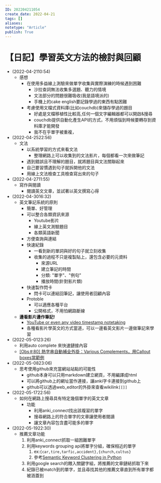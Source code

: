 ```yaml
---
ID: 202204211054
create_date: 2022-04-21
tags: []	
aliases:
notetype: "Article"
publish: True
---
```


# 【日記】學習英文方法的檢討與回顧

- (2022-04-2110:54)
	- 感想
		- 在使用多益線上測驗來做單字收集與實際演練的時候遇到困難
			- 沙拉查詞無法收集多選題、聽力的情境
			- 文法部分的問題很難吸收(我是語境派的)
			- 手機上的cake english要記錄學過的東西有點困難
		- 考慮使用文檔式資料庫(比如couchdb)來儲存學過的題目
			- 好處是文檔移植性比較高,任何一個文字編輯器都可以開啟&搜尋
			- couchdb提供自動化產生API的方式，不用煩惱到時候要轉存到資料庫才能開發
			- 我不在乎單字被重複，
- (2022-04-2522:56)
	- 文法
		- 以系統學習的方式來看文法
			- 整理網路上可以收集到的文法影片，每個都看一次來做筆記
		- 遇到錯誤且不理解的題目，就將題目與文法關聯起來
		- 自己要習慣遇到句子就拆開他的文法
		- 用線上文法檢查工具檢查寫出來的句子
- (2022-04-2711:55)
	- 寫作與閱讀
		- 閱讀英文文章，並試著以英文撰寫心得
- (2022-04-3016:32)
	- 英文筆記系統的原則
		- 簡單、好管理
		- 可以整合各類資訊來源
			- Youtube影片
			- 線上英文測驗題目
			- 各類英語新聞
		- 方便查詢與連結
		- 快速紀錄
			- 一看到新的單詞與好的句子就立刻收集
			- 收集的過程不只是複製貼上，還包含必要的元資料
				- 來源URL
				- 建立筆記的時間
				- 分類: "單字"、"例句"
				- 播放時間(針對影片類)
		- 快速製作閃卡
			- 閃卡可以連結回筆記，讓使用者回顧內容
		- Protoble
			- 可以適應各種平台
			- 公開格式，不用怕網路斷線
	- **邊看影片邊作筆記!**
		- [YouTube or even any video timestamp notetaking](https://forum.obsidian.md/t/youtube-or-even-any-video-timestamp-notetaking/15884)
		- 各種看影片學英文的方式當道，可以一邊看英文影片一邊做筆記來學習
- (2022-05-0123:26)
	- 利用auto complete 來快速鏈接內容
	- [[Obs＃80] 熱字串自動補全外掛：Various Complements，用Callout boxes當範例](http://jdev.tw/blog/7057/obsidian-plugin-various-completements)
- (2022-05-0823:06)
	- 思考使用github來充當網站站點的可能性
		- github本身可以只用markdown建立網頁，不用編譯成html
		- 可以將github上的網址當作連接，讓anki字卡連接到github上
		- github可以透過web_editor的外掛來查看wikilink`[[]]`
- (2022-05-1722:56)
	- 如何在網路上搜尋具有特定幾個單字的英文文章
		- 功能
			- 利用anki_connect找出該複習的單字
			- 搜尋網路上的符合單字的文章讓使用者閱讀
			- 讓文章內容包含盡可能多的單字
- (2022-05-1922:30)
	- 推薦文章功能
		1. 利用anki_connect抓取一組困難單字
		2. 利用keywords grouping api將單字分組，確保相近的單字
			1. ex:`{car,tire,tarfic,accident},{church,cultus}`
			2. 參考[Semantic Keyword Clustering in Python](https://www.oncrawl.com/technical-seo/semantic-keyword-clustering-python/)
		3. 利用google search的餵入關鍵字組，將推薦的文章鏈結抓取下來
		4. 紀錄已被match到的單字，並且尋找其他的推薦文章直到所有單字都被涵蓋到